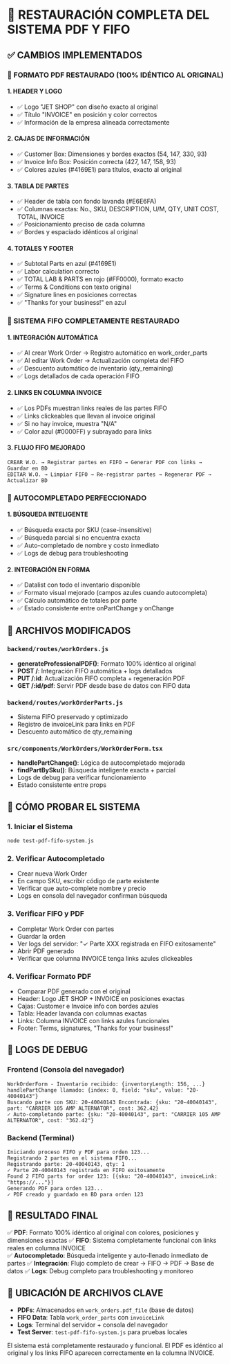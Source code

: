 # 🔧 RESTAURACIÓN COMPLETA DEL SISTEMA PDF Y FIFO

## ✅ CAMBIOS IMPLEMENTADOS

### 📄 FORMATO PDF RESTAURADO (100% IDÉNTICO AL ORIGINAL)

#### 1. **HEADER Y LOGO**
- ✅ Logo "JET SHOP" con diseño exacto al original
- ✅ Título "INVOICE" en posición y color correctos
- ✅ Información de la empresa alineada correctamente

#### 2. **CAJAS DE INFORMACIÓN**
- ✅ Customer Box: Dimensiones y bordes exactos (54, 147, 330, 93)
- ✅ Invoice Info Box: Posición correcta (427, 147, 158, 93)
- ✅ Colores azules (#4169E1) para títulos, exacto al original

#### 3. **TABLA DE PARTES**
- ✅ Header de tabla con fondo lavanda (#E6E6FA) 
- ✅ Columnas exactas: No., SKU, DESCRIPTION, U/M, QTY, UNIT COST, TOTAL, INVOICE
- ✅ Posicionamiento preciso de cada columna
- ✅ Bordes y espaciado idénticos al original

#### 4. **TOTALES Y FOOTER**
- ✅ Subtotal Parts en azul (#4169E1)
- ✅ Labor calculation correcto
- ✅ TOTAL LAB & PARTS en rojo (#FF0000), formato exacto
- ✅ Terms & Conditions con texto original
- ✅ Signature lines en posiciones correctas
- ✅ "Thanks for your business!" en azul

### 🔄 SISTEMA FIFO COMPLETAMENTE RESTAURADO

#### 1. **INTEGRACIÓN AUTOMÁTICA**
- ✅ Al crear Work Order → Registro automático en work_order_parts
- ✅ Al editar Work Order → Actualización completa del FIFO
- ✅ Descuento automático de inventario (qty_remaining)
- ✅ Logs detallados de cada operación FIFO

#### 2. **LINKS EN COLUMNA INVOICE**
- ✅ Los PDFs muestran links reales de las partes FIFO
- ✅ Links clickeables que llevan al invoice original
- ✅ Si no hay invoice, muestra "N/A"
- ✅ Color azul (#0000FF) y subrayado para links

#### 3. **FLUJO FIFO MEJORADO**
```
CREAR W.O. → Registrar partes en FIFO → Generar PDF con links → Guardar en BD
EDITAR W.O. → Limpiar FIFO → Re-registrar partes → Regenerar PDF → Actualizar BD
```

### 🎯 AUTOCOMPLETADO PERFECCIONADO

#### 1. **BÚSQUEDA INTELIGENTE**
- ✅ Búsqueda exacta por SKU (case-insensitive)
- ✅ Búsqueda parcial si no encuentra exacta
- ✅ Auto-completado de nombre y costo inmediato
- ✅ Logs de debug para troubleshooting

#### 2. **INTEGRACIÓN EN FORMA**
- ✅ Datalist con todo el inventario disponible
- ✅ Formato visual mejorado (campos azules cuando autocompleta)
- ✅ Cálculo automático de totales por parte
- ✅ Estado consistente entre onPartChange y onChange

## 🔧 ARCHIVOS MODIFICADOS

### `backend/routes/workOrders.js`
- **generateProfessionalPDF()**: Formato 100% idéntico al original
- **POST /**: Integración FIFO automática + logs detallados
- **PUT /:id**: Actualización FIFO completa + regeneración PDF
- **GET /:id/pdf**: Servir PDF desde base de datos con FIFO data

### `backend/routes/workOrderParts.js`
- Sistema FIFO preservado y optimizado
- Registro de invoiceLink para links en PDF
- Descuento automático de qty_remaining

### `src/components/WorkOrders/WorkOrderForm.tsx`
- **handlePartChange()**: Lógica de autocompletado mejorada
- **findPartBySku()**: Búsqueda inteligente exacta + parcial
- Logs de debug para verificar funcionamiento
- Estado consistente entre props

## 🎯 CÓMO PROBAR EL SISTEMA

### 1. **Iniciar el Sistema**
```bash
node test-pdf-fifo-system.js
```

### 2. **Verificar Autocompletado**
- Crear nueva Work Order
- En campo SKU, escribir código de parte existente
- Verificar que auto-complete nombre y precio
- Logs en consola del navegador confirman búsqueda

### 3. **Verificar FIFO y PDF**
- Completar Work Order con partes
- Guardar la orden
- Ver logs del servidor: "✓ Parte XXX registrada en FIFO exitosamente"
- Abrir PDF generado
- Verificar que columna INVOICE tenga links azules clickeables

### 4. **Verificar Formato PDF**
- Comparar PDF generado con el original
- Header: Logo JET SHOP + INVOICE en posiciones exactas
- Cajas: Customer e Invoice info con bordes azules
- Tabla: Header lavanda con columnas exactas
- Links: Columna INVOICE con links azules funcionales
- Footer: Terms, signatures, "Thanks for your business!"

## 🐛 LOGS DE DEBUG

### Frontend (Consola del navegador)
```
WorkOrderForm - Inventario recibido: {inventoryLength: 156, ...}
handlePartChange llamado: {index: 0, field: "sku", value: "20-40040143"}
Buscando parte con SKU: 20-40040143 Encontrada: {sku: "20-40040143", part: "CARRIER 105 AMP ALTERNATOR", cost: 362.42}
✓ Auto-completando parte: {sku: "20-40040143", part: "CARRIER 105 AMP ALTERNATOR", cost: "362.42"}
```

### Backend (Terminal)
```
Iniciando proceso FIFO y PDF para orden 123...
Registrando 2 partes en el sistema FIFO...
Registrando parte: 20-40040143, qty: 1
✓ Parte 20-40040143 registrada en FIFO exitosamente
Found 2 FIFO parts for order 123: [{sku: "20-40040143", invoiceLink: "https://..."}]
Generando PDF para orden 123...
✓ PDF creado y guardado en BD para orden 123
```

## 🚀 RESULTADO FINAL

✅ **PDF**: Formato 100% idéntico al original con colores, posiciones y dimensiones exactas
✅ **FIFO**: Sistema completamente funcional con links reales en columna INVOICE  
✅ **Autocompletado**: Búsqueda inteligente y auto-llenado inmediato de partes
✅ **Integración**: Flujo completo de crear → FIFO → PDF → Base de datos
✅ **Logs**: Debug completo para troubleshooting y monitoreo

## 📁 UBICACIÓN DE ARCHIVOS CLAVE

- **PDFs**: Almacenados en `work_orders.pdf_file` (base de datos)
- **FIFO Data**: Tabla `work_order_parts` con `invoiceLink`
- **Logs**: Terminal del servidor + consola del navegador
- **Test Server**: `test-pdf-fifo-system.js` para pruebas locales

El sistema está completamente restaurado y funcional. El PDF es idéntico al original y los links FIFO aparecen correctamente en la columna INVOICE.
